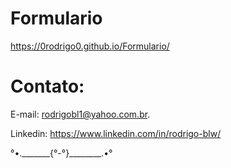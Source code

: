 # Formulario

https://0rodrigo0.github.io/Formulario/

# Contato:

E-mail: rodrigobl1@yahoo.com.br.

Linkedin: https://www.linkedin.com/in/rodrigo-blw/

°•._______{°-°}________.•°
